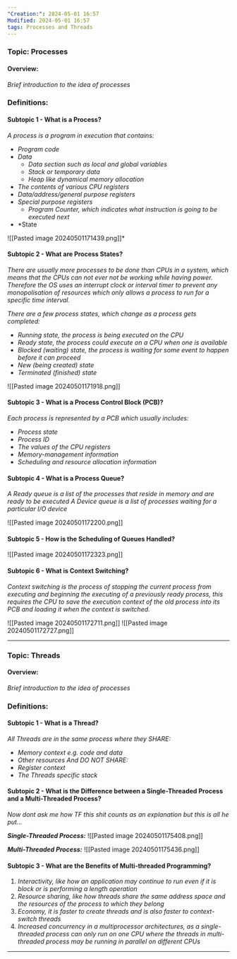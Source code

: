 ```yaml
---
"Creation:": 2024-05-01 16:57
Modified: 2024-05-01 16:57
tags: Processes and Threads
---
```

### Topic: Processes
#### Overview: 
*Brief introduction to the idea of processes*

### Definitions:



#### Subtopic 1 - What is a Process?

*A process is a program in execution that contains:*
- *Program code*
- *Data*
	- *Data section such as local and global variables*
	- *Stack or temporary data*
	- *Heap like dynamical memory allocation*
- *The contents of various CPU registers*
- *Data/address/general purpose registers*
- *Special purpose registers*
	- *Program Counter, which indicates what instruction is going to be executed next*
- *State

![[Pasted image 20240501171439.png]]*

#### Subtopic 2 - What are Process States?

*There are usually more processes to be done than CPUs in a system, which means that the CPUs can not ever not be working while having power. Therefore the OS uses an interrupt clock or interval timer to prevent any monopolisation of resources which only allows a process to run for a specific time interval.*

*There are a few process states, which change as a process gets completed:*
- *Running state, the process is being executed on the CPU*
- *Ready state, the process could execute on a CPU when one is available*
- *Blocked (waiting) state, the process is waiting for some event to happen before it can proceed*
- *New (being created) state*
- *Terminated (finished) state*

![[Pasted image 20240501171918.png]]

#### Subtopic 3 - What is a Process Control Block (PCB)?

*Each process is represented by a PCB which usually includes:*
- *Process state*
- *Process ID*
- *The values of the CPU registers*
- *Memory-management information*
- *Scheduling and resource allocation information*

#### Subtopic 4 - What is a Process Queue?

*A Ready queue is a list of the processes that reside in memory and are ready to be executed*
*A Device queue is a list of processes waiting for a particular I/O device*

![[Pasted image 20240501172200.png]]

#### Subtopic 5 - How is the Scheduling of Queues Handled?

![[Pasted image 20240501172323.png]]

#### Subtopic 6 - What is Context Switching?

*Context switching is the process of stopping the current process from executing and beginning the executing of a previously ready process, this requires the CPU to save the execution context of the old process into its PCB and loading it when the context is switched.*

![[Pasted image 20240501172711.png]]
![[Pasted image 20240501172727.png]]

---

### Topic: Threads
#### Overview: 
*Brief introduction to the idea of processes*

### Definitions:



#### Subtopic 1 - What is a Thread?

*All Threads are in the same process where they SHARE:*
- *Memory context e.g. code and data*
- *Other resources*
*And DO NOT SHARE:*
- *Register context*
- *The Threads specific stack*

#### Subtopic 2 - What is the Difference between a Single-Threaded Process and a Multi-Threaded Process?

*Now dont ask me how TF this shit counts as an explanation but this is all he put...*

***Single-Threaded Process:***
![[Pasted image 20240501175408.png]]

***Multi-Threaded Process:***
![[Pasted image 20240501175436.png]]

#### Subtopic 3 - What are the Benefits of Multi-threaded Programming?

1. *Interactivity, like how an application may continue to run even if it is block or is performing a length operation*
2. *Resource sharing, like how threads share the same address space and the resources of the process to which they belong*
3. *Economy, it is faster to create threads and is also faster to context-switch threads*
4. *Increased concurrency in a multiprocessor architectures, as a single-threaded process can only run on one CPU where the threads in multi-threaded process may be running in parallel on different CPUs*

***